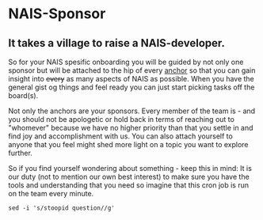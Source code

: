 # NAIS-Sponsor

## It takes a village to raise a NAIS-developer. 

So for your NAIS spesific onboarding you will be guided by not only one sponsor but will be attached to the hip of every [anchor](pigs.md) so that you can gain insight into ~~every~~ as many aspects of NAIS as possible. When you have the general gist og things and feel ready you can just start picking tasks off the board(s).

Not only the anchors are your sponsors. Every member of the team is - and you should not be apologetic or hold back in terms of reaching out to "whomever" because we have no higher priority than that you settle in and find joy and accomplishment with us. You can also attach yourself to anyone that you feel might shed more light on a topic you want to explore further.

So if you find yourself wondering about something - keep this in mind:
It is our duty (not to mention our own best interest) to make sure you have the tools and understanding that you need so imagine that this cron job is run on the team every minute. 

```sed -i 's/stoopid question//g'```
